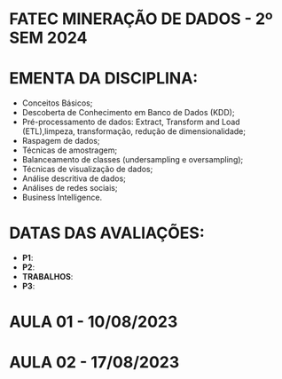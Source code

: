 # FATEC MINERAÇÃO DE DADOS - 2º SEM 2024

# EMENTA DA DISCIPLINA:

- Conceitos Básicos;
- Descoberta de Conhecimento em Banco de Dados (KDD);
- Pré-processamento de dados: Extract, Transform and Load (ETL),limpeza, transformação, redução de dimensionalidade;
- Raspagem de dados;
- Técnicas de amostragem;
- Balanceamento de classes (undersampling e oversampling);
- Técnicas de visualização de dados;
- Análise descritiva de dados;
- Análises de redes sociais;
- Business Intelligence.



# DATAS DAS AVALIAÇÕES:
- **P1**:
- **P2**:
- **TRABALHOS**:
- **P3**:

# AULA 01 - 10/08/2023

# AULA 02 - 17/08/2023
